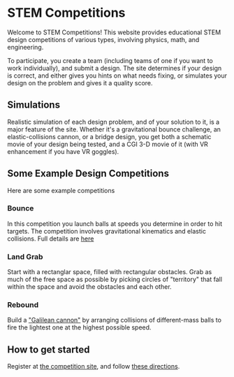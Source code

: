 <link rel="stylesheet" type="text/css" media="all" href="CmpDocs.css" />

# STEM Competitions

Welcome to STEM Competitions!  This website provides educational STEM design competitions of various types, involving physics, math, and engineering.  

To participate, you create a team (including teams of one if you want to work individually), and submit a design.  The site determines if your design is correct, and either gives you hints on what needs fixing, or simulates your design on the problem and gives it a quality score.

## Simulations

Realistic simulation of each design problem, and of your solution to it, is a
major feature of the site.  Whether it's a gravitational bounce challenge, an elastic-collisions cannon, or a bridge design, you get both a schematic movie
of your design being tested, and a CGI 3-D movie of it (with VR enhancement if you have VR goggles).

## Some Example Design Competitions
Here are some example competitions

### Bounce
In this competition you launch balls at speeds you determine in order to hit targets.  The competition involves gravitational kinematics and elastic collisions.  Full details are [here](Cmps/Bounce/Instructions.html)

### Land Grab
Start with a rectanglar space, filled with rectangular obstacles.  Grab as much of the free space as possible by picking circles of "territory" that fall within the space and avoid the obstacles and each other.

### Rebound
Build a ["Galilean cannon"](https://en.wikipedia.org/wiki/Galilean_cannon) by arranging collisions of different-mass balls to fire the lightest one at the highest possible speed.

## How to get started

Register at [the competition site](http://www.softwareinventions.com/PhysicsCompetition), and follow [these directions](SiteInstructions.html).